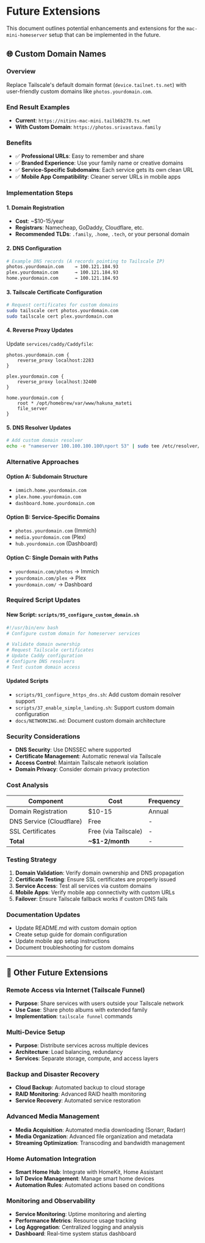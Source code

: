 # Future Extensions

This document outlines potential enhancements and extensions for the `mac-mini-homeserver` setup that can be implemented in the future.

## 🌐 Custom Domain Names

### Overview
Replace Tailscale's default domain format (`device.tailnet.ts.net`) with user-friendly custom domains like `photos.yourdomain.com`.

### End Result Examples
- **Current**: `https://nitins-mac-mini.tailb6b278.ts.net`
- **With Custom Domain**: `https://photos.srivastava.family`

### Benefits
- ✅ **Professional URLs**: Easy to remember and share
- ✅ **Branded Experience**: Use your family name or creative domains
- ✅ **Service-Specific Subdomains**: Each service gets its own clean URL
- ✅ **Mobile App Compatibility**: Cleaner server URLs in mobile apps

### Implementation Steps

#### 1. Domain Registration
- **Cost**: ~$10-15/year
- **Registrars**: Namecheap, GoDaddy, Cloudflare, etc.
- **Recommended TLDs**: `.family`, `.home`, `.tech`, or your personal domain

#### 2. DNS Configuration
```bash
# Example DNS records (A records pointing to Tailscale IP)
photos.yourdomain.com    → 100.121.184.93
plex.yourdomain.com      → 100.121.184.93
home.yourdomain.com      → 100.121.184.93
```

#### 3. Tailscale Certificate Configuration
```bash
# Request certificates for custom domains
sudo tailscale cert photos.yourdomain.com
sudo tailscale cert plex.yourdomain.com
```

#### 4. Reverse Proxy Updates
Update `services/caddy/Caddyfile`:
```caddyfile
photos.yourdomain.com {
    reverse_proxy localhost:2283
}

plex.yourdomain.com {
    reverse_proxy localhost:32400
}

home.yourdomain.com {
    root * /opt/homebrew/var/www/hakuna_mateti
    file_server
}
```

#### 5. DNS Resolver Updates
```bash
# Add custom domain resolver
echo -e "nameserver 100.100.100.100\nport 53" | sudo tee /etc/resolver/yourdomain.com
```

### Alternative Approaches

#### Option A: Subdomain Structure
- `immich.home.yourdomain.com`
- `plex.home.yourdomain.com` 
- `dashboard.home.yourdomain.com`

#### Option B: Service-Specific Domains
- `photos.yourdomain.com` (Immich)
- `media.yourdomain.com` (Plex)
- `hub.yourdomain.com` (Dashboard)

#### Option C: Single Domain with Paths
- `yourdomain.com/photos` → Immich
- `yourdomain.com/plex` → Plex
- `yourdomain.com/` → Dashboard

### Required Script Updates

#### New Script: `scripts/95_configure_custom_domain.sh`
```bash
#!/usr/bin/env bash
# Configure custom domain for homeserver services

# Validate domain ownership
# Request Tailscale certificates
# Update Caddy configuration
# Configure DNS resolvers
# Test custom domain access
```

#### Updated Scripts
- `scripts/91_configure_https_dns.sh`: Add custom domain resolver support
- `scripts/37_enable_simple_landing.sh`: Support custom domain configuration
- `docs/NETWORKING.md`: Document custom domain architecture

### Security Considerations
- **DNS Security**: Use DNSSEC where supported
- **Certificate Management**: Automatic renewal via Tailscale
- **Access Control**: Maintain Tailscale network isolation
- **Domain Privacy**: Consider domain privacy protection

### Cost Analysis
| Component | Cost | Frequency |
|-----------|------|-----------|
| Domain Registration | $10-15 | Annual |
| DNS Service (Cloudflare) | Free | - |
| SSL Certificates | Free (via Tailscale) | - |
| **Total** | **~$1-2/month** | - |

### Testing Strategy
1. **Domain Validation**: Verify domain ownership and DNS propagation
2. **Certificate Testing**: Ensure SSL certificates are properly issued
3. **Service Access**: Test all services via custom domains
4. **Mobile Apps**: Verify mobile app connectivity with custom URLs
5. **Failover**: Ensure Tailscale fallback works if custom DNS fails

### Documentation Updates
- Update README.md with custom domain option
- Create setup guide for domain configuration
- Update mobile app setup instructions
- Document troubleshooting for custom domains

---

## 🔄 Other Future Extensions

### Remote Access via Internet (Tailscale Funnel)
- **Purpose**: Share services with users outside your Tailscale network
- **Use Case**: Share photo albums with extended family
- **Implementation**: `tailscale funnel` commands

### Multi-Device Setup
- **Purpose**: Distribute services across multiple devices
- **Architecture**: Load balancing, redundancy
- **Services**: Separate storage, compute, and access layers

### Backup and Disaster Recovery
- **Cloud Backup**: Automated backup to cloud storage
- **RAID Monitoring**: Advanced RAID health monitoring
- **Service Recovery**: Automated service restoration

### Advanced Media Management
- **Media Acquisition**: Automated media downloading (Sonarr, Radarr)
- **Media Organization**: Advanced file organization and metadata
- **Streaming Optimization**: Transcoding and bandwidth management

### Home Automation Integration
- **Smart Home Hub**: Integrate with HomeKit, Home Assistant
- **IoT Device Management**: Manage smart home devices
- **Automation Rules**: Automated actions based on conditions

### Monitoring and Observability
- **Service Monitoring**: Uptime monitoring and alerting
- **Performance Metrics**: Resource usage tracking
- **Log Aggregation**: Centralized logging and analysis
- **Dashboard**: Real-time system status dashboard
